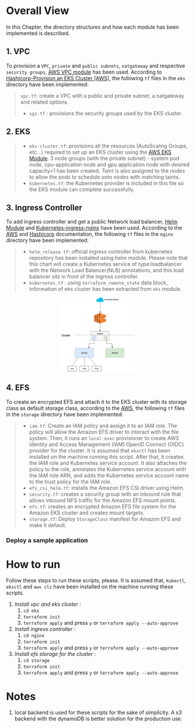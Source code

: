 # Overall View

In this Chapter, the directory structures and how each module has been implemented is described.
## 1. VPC
To provision a `VPC`, `private` and `public subnets`, `natgateway` and respective `security groups`, [AWS VPC module](https://registry.terraform.io/modules/terraform-aws-modules/vpc/aws/2.32.0) has been used. According to [Hashicorp-Provision an EKS Cluster (AWS)](
https://github.com/hashicorp/learn-terraform-provision-eks-cluster), the following `tf` files in the `eks` directory have been implemented:
>  `vpc.tf`: create a VPC with a public and private subnet, a natgateway and related options.   
> * `sgs.tf` :  provisions the security groups used by the EKS cluster.

## 2. EKS

> * `eks-cluster.tf`: provisions all the resources (AutoScaling Groups, etc...) required to set up an EKS cluster using the [AWS EKS Module](https://registry.terraform.io/modules/terraform-aws-modules/eks/aws/11.0.0). 3 node groups (with the private subnet) - system pod node, cpu-application node and gpu application node with desired capacity=1 has been created. *Taint* is also assigned to the nodes to allow the pods to schedule onto nodes with matching taints.
> * `kubernetes.tf`: the Kubernetes provider is included in this file so the EKS module can complete successfully.
## 3. Ingress Controller
To add ingress controller and get a public Network load balancer, [Helm Module](https://registry.terraform.io/providers/hashicorp/helm/latest/docs) and [Kubernetes-ingress-nginx](https://github.com/kubernetes/ingress-nginx) have been used. According to the [AWS](https://aws.amazon.com/blogs/opensource/network-load-balancer-nginx-ingress-controller-eks/) and [Hashicorp](https://learn.hashicorp.com/tutorials/terraform/helm-provider?in=terraform/use-case) documentation, the following `tf` files in the `nginx` directory have been implemented:
> * `helm_release.tf`:  official ingress controller from kubernetes repository has been installed using helm module. Please note that this chart will create a Kubernetes service of type:loadbalancer with the Network Load Balancer(NLB) annotations, and this load balancer sits in front of the ingress controller.
> * `kubernetes.tf` : using `terraform_remote_state` data block, information of eks cluster has been extracted from `eks` module.

<p align="center" >
  <img  width="40%" src="images/nlb-nginx2.png" />
</p>

## 4. EFS
To create an encrypted EFS and attach it to the EKS cluster with its storage class as default storage class, according to the [AWS](https://docs.aws.amazon.com/eks/latest/userguide/efs-csi.html), the following `tf` files in the `storage` directory have been implemented:
> * `iam.tf`: Create an IAM policy and assign it to an IAM role. The policy will allow the Amazon EFS driver to interact with the file system. Then, it runs an `local-exec` provisioner to create AWS Identity and Access Management (IAM) OpenID Connect (OIDC) provider for the cluster. It is assumed that `eksctl` has been installed on the machine running this script. After that, it creates the IAM role and Kubernetes service account. It also attaches the policy to the role, annotates the Kubernetes service account with the IAM role ARN, and adds the Kubernetes service account name to the trust policy for the IAM role.
> * `efs_csi_helm.tf`: installs the Amazon EFS CSI driver using Helm.
> * `security.tf`: creates a security group with an inbound rule that allows inbound NFS traffic for the Amazon EFS mount points.
> * `efs.tf`: creates an encrypted Amazon EFS file system for the Amazon EKS cluster and creates mount targets.
> * `storage.tf`: Deploy `StorageClass` manifest for Amazon EFS and make it default.

### Deploy a sample application

# How to run
Follow these steps to run these scripts, please. It is assumed that, `kubectl`, `eksctl` and `aws cli` have been installed on the machine running these scripts.
1. *Install vpc and eks cluster* : 
    1. `cd eks`
    1. `terraform init`
    1. `terraform apply` and press `y` or `terraform apply --auto-approve`
1. *Install ingress controller* : 
    1. `cd nginx`
    1. `terraform init`
    1. `terraform apply` and press `y` or `terraform apply --auto-approve`
1. *Install efs storage for the cluster* : 
    1. `cd storage`
    1. `terraform init`
    1. `terraform apply` and press `y` or `terraform apply --auto-approve`


 
# Notes
1. local backend is used for these scripts for the sake of simplicity. A s3 backend with the dynamoDB is better solution for the production use.